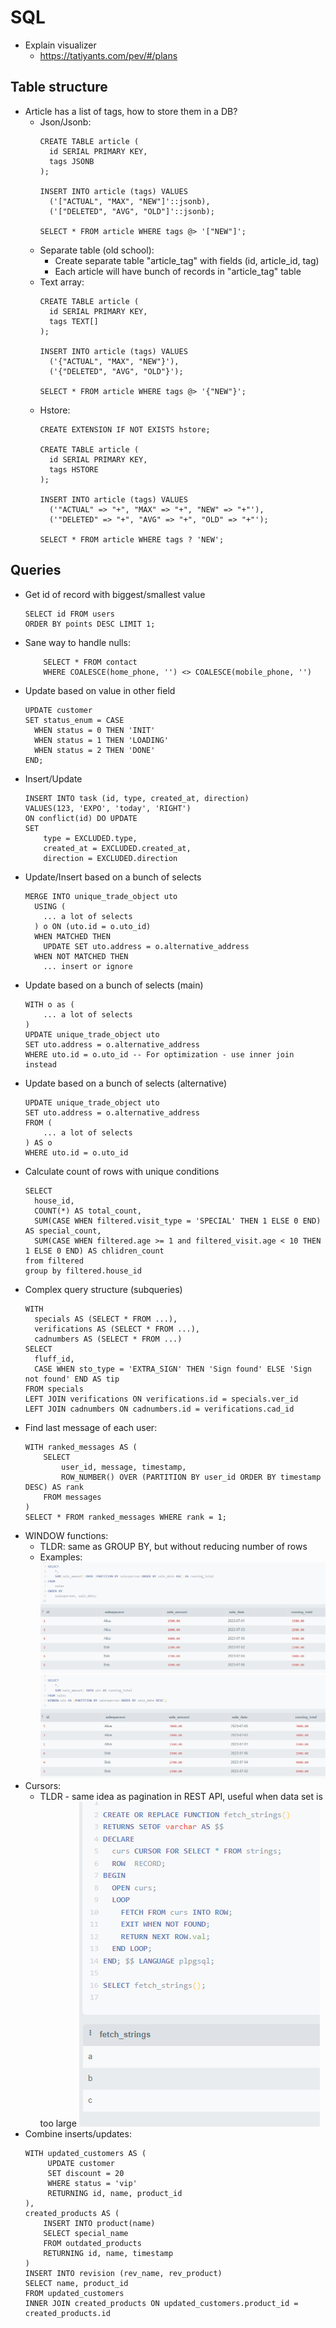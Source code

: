 # SQL
* Explain visualizer
    * https://tatiyants.com/pev/#/plans

## Table structure
* Article has a list of tags, how to store them in a DB?
  * Json/Jsonb:
    ```
    CREATE TABLE article (
      id SERIAL PRIMARY KEY,
      tags JSONB
    );
    
    INSERT INTO article (tags) VALUES
      ('["ACTUAL", "MAX", "NEW"]'::jsonb),
      ('["DELETED", "AVG", "OLD"]'::jsonb);
    
    SELECT * FROM article WHERE tags @> '["NEW"]';
    ```
  * Separate table (old school):
    * Create separate table "article_tag" with fields (id, article_id, tag)
    * Each article will have bunch of records in "article_tag" table
  * Text array:
    ```
    CREATE TABLE article (
      id SERIAL PRIMARY KEY,
      tags TEXT[]
    );
    
    INSERT INTO article (tags) VALUES
      ('{"ACTUAL", "MAX", "NEW"}'),
      ('{"DELETED", "AVG", "OLD"}');
    
    SELECT * FROM article WHERE tags @> '{"NEW"}';
    ```
  * Hstore:
    ```
    CREATE EXTENSION IF NOT EXISTS hstore;
  
    CREATE TABLE article (
      id SERIAL PRIMARY KEY,
      tags HSTORE
    );
    
    INSERT INTO article (tags) VALUES
      ('"ACTUAL" => "+", "MAX" => "+", "NEW" => "+"'),
      ('"DELETED" => "+", "AVG" => "+", "OLD" => "+"');
    
    SELECT * FROM article WHERE tags ? 'NEW';
    ```

## Queries
* Get id of record with biggest/smallest value
    ```
    SELECT id FROM users
    ORDER BY points DESC LIMIT 1;
    ```
* Sane way to handle nulls:
    ```
        SELECT * FROM contact
        WHERE COALESCE(home_phone, '') <> COALESCE(mobile_phone, '')
    ```
* Update based on value in other field
    ```
    UPDATE customer
    SET status_enum = CASE
      WHEN status = 0 THEN 'INIT'
      WHEN status = 1 THEN 'LOADING'
      WHEN status = 2 THEN 'DONE'
    END;
    ```
* Insert/Update
    ```
    INSERT INTO task (id, type, created_at, direction) 
    VALUES(123, 'EXPO', 'today', 'RIGHT') 
    ON conflict(id) DO UPDATE 
    SET 
        type = EXCLUDED.type,
        created_at = EXCLUDED.created_at,
        direction = EXCLUDED.direction
    ```
* Update/Insert based on a bunch of selects
    ```
    MERGE INTO unique_trade_object uto
      USING (
        ... a lot of selects
      ) o ON (uto.id = o.uto_id)
      WHEN MATCHED THEN
        UPDATE SET uto.address = o.alternative_address
      WHEN NOT MATCHED THEN
        ... insert or ignore
    ```
* Update based on a bunch of selects (main)
    ```
    WITH o as (
        ... a lot of selects
    )
    UPDATE unique_trade_object uto
    SET uto.address = o.alternative_address
    WHERE uto.id = o.uto_id -- For optimization - use inner join instead
    ```
* Update based on a bunch of selects (alternative)
    ```
    UPDATE unique_trade_object uto
    SET uto.address = o.alternative_address
    FROM (
        ... a lot of selects
    ) AS o
    WHERE uto.id = o.uto_id
    ```
* Calculate count of rows with unique conditions
    ```
    SELECT 
      house_id,
      COUNT(*) AS total_count,
      SUM(CASE WHEN filtered.visit_type = 'SPECIAL' THEN 1 ELSE 0 END) AS special_count,
      SUM(CASE WHEN filtered.age >= 1 and filtered_visit.age < 10 THEN 1 ELSE 0 END) AS chlidren_count
    from filtered
    group by filtered.house_id
    ```
* Complex query structure (subqueries)
    ```
    WITH 
      specials AS (SELECT * FROM ...),
      verifications AS (SELECT * FROM ...),
      cadnumbers AS (SELECT * FROM ...)
    SELECT 
      fluff_id,
      CASE WHEN sto_type = 'EXTRA_SIGN' THEN 'Sign found' ELSE 'Sign not found' END AS tip
    FROM specials
    LEFT JOIN verifications ON verifications.id = specials.ver_id
    LEFT JOIN cadnumbers ON cadnumbers.id = verifications.cad_id
    ```
* Find last message of each user:
    ```
    WITH ranked_messages AS (
        SELECT 
            user_id, message, timestamp,
            ROW_NUMBER() OVER (PARTITION BY user_id ORDER BY timestamp DESC) AS rank
        FROM messages
    )
    SELECT * FROM ranked_messages WHERE rank = 1;
    ```
* WINDOW functions:
    * TLDR: same as GROUP BY, but without reducing number of rows
    * Examples:
    ![](files/partition.png)
    ![](files/window.png)
* Cursors:
    * TLDR - same idea as pagination in REST API, useful when data set is too large
    ![](files/cursor.png)
* Combine inserts/updates:
    ```
    WITH updated_customers AS (
         UPDATE customer
         SET discount = 20
         WHERE status = 'vip'
         RETURNING id, name, product_id
    ),
    created_products AS (
        INSERT INTO product(name)
        SELECT special_name
        FROM outdated_products
        RETURNING id, name, timestamp 
    )
    INSERT INTO revision (rev_name, rev_product)
    SELECT name, product_id
    FROM updated_customers 
    INNER JOIN created_products ON updated_customers.product_id = created_products.id 
    ```
